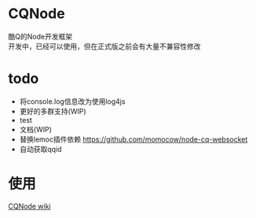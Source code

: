 # CQNode
酷Q的Node开发框架  
开发中，已经可以使用，但在正式版之前会有大量不兼容性修改

# todo
- 将console.log信息改为使用log4js
- 更好的多群支持(WIP)
- test
- 文档(WIP)
- 替换lemoc插件依赖 https://github.com/momocow/node-cq-websocket
- 自动获取qqid

# 使用
[CQNode wiki](https://github.com/dislido/cqnode/wiki)